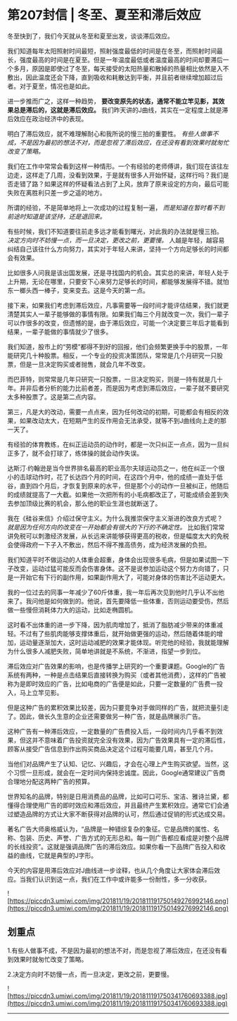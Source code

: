 # 第207封信 | 冬至、夏至和滞后效应

冬至快到了，我们今天就从冬至和夏至出发，谈谈滞后效应。

我们知道每年太阳照射时间最短，照射强度最低的时间是在冬至，而照射时间最长，强度最高的时间是在夏至。但是一年温度最低或者温度最高的时间却要滞后一个多月，原因是即使过了冬至，每天接受的太阳热量和散掉的热量相比依然是入不敷出，因此温度还会下降，直到吸收和耗散达到平衡，并且前者继续增加超过后者。对于夏至，情况也是如此。

进一步推而广之，这样一种趋势， **要改变原先的状态，通常不能立竿见影，其效果总是滞后的，这就是滞后效应。** 我们昨天讲的J曲线，其实在一定程度上就是滞后效应在政治经济中的表现。

明白了滞后效应，就不难理解耐心和我所说的慢三拍的重要性。 *有些人做事不成，不是因为最初的想法不对，而是忽视了滞后效应，在还没有看到效果时就匆忙改变了策略。*

我们在工作中常常会看到这样一种情形。一个有经验的老师傅讲，我们现在该往左边走，这样走了几周，没看到效果，于是就有很多人开始怀疑，这样行吗？我们是否走错了路？如果这样的怀疑看法占到了上风，放弃了原来设定的方向，最后可能失败在离胜利只差一步之遥的地方。

所谓的经验，不是简单地将上一次成功的过程复制一遍， *而是知道在暂时看不到前途时知道是该坚持，还是退回来。*

有些时候，我们不知道要往前走多远才能看到曙光，对此我的办法就是慢三拍。 *决定方向时不妨慢一点，而一旦决定，更改之前，更要慢。* 人越是年轻，越容易纠结自己该往什么方向努力，其实对于年轻人来讲，坚持一个方向足够长的时间都会有效果。

比如很多人问我是该出国发展，还是寻找国内的机会。其实总的来讲，年轻人处于上升期，无论在哪里，只要安下心来努力足够长的时间，都能够发展得不错。就怕东一榔头西一棒子，变来变去。这是今天的第一点。

接下来，如果我们考虑到滞后效应，凡事需要等一段时间才能评估结果，我们就更清楚其实人一辈子能够做的事情有限。如果我们每三个月就改变一次，我们一辈子可以作很多的改变，但遗憾的是，由于滞后效应，可能一个决定要三年后才能看到结果，一辈子能做的事情就少了很多。

我们知道，股市上的“劳模”都得不到好的回报，他们会频繁更换手中的股票，一年能研究几十种股票。相反，一个专业的投资决策团队，常常是几个月研究一只股票，但是一旦决定购买或者抛售，就会几年不改变。

而巴菲特，则常常是几年只研究一只股票，一旦决定购买，则是一持有就是几十年。并非后者分析的能力比前者差，而是因为考虑到滞后效应，一辈子就不要研究太多种股票了。这是第二点内容。

第三，凡是大的改动，需要一点点来，因为任何改动的初期，可能都会有相反的效果，如果改动太大，在短期产生的反作用会无法承受，就等不到J曲线向上走的那一天了。

有经验的体育教练，在纠正运动员的动作时，都是一次只纠正一点点，因为一旦纠正多了，就不会打球了，练体操的就会动作失误。

达斯汀∙约翰逊是当今世界排名最高的职业高尔夫球运动员之一，他在纠正一个很小的击球动作时，花了长达四个月的时间，在这四个月中，他的成绩一直处于低谷，直到四个月后，才恢复到原来的水平，但是那个小的动作一旦被纠正，他随后的成绩就提高了一大截。如果他一次把所有的小毛病都改正了，可能成绩会差到失去参加顶级比赛的机会，那么他的职业生涯也就断送了。

我在《硅谷来信》介绍过保守主义。为什么我推崇保守主义渐进的改良方式呢？ *就是因为任何方向的改变在一开始都会有很大的下行的不确定性。* 比如我们常常讲免税可以刺激经济发展，从长远来讲能够获得更高的税收，但是幅度太大的免税会使得政府一下子入不敷出，然后不得不推高债务，成为经济发展的负担。

我们知道平时不做运动的人体重会超重，身体会出现很多毛病，但是如果试图一下子改变，运动过猛可能反而会伤害身体。这不是说参加运动这个努力方向错了，只是一开始它有下行的副作用，如果副作用大了，可能对身体的伤害比不运动更大。

我的一位过去的同事一年减少了60斤体重，我一年后再次见到他时几乎认不出他来了。我问他是如何做到的。他说，首先要降低一些体重，否则运动要受伤，然后做一些慢但消耗体力大的运动，比如走椭圆机。

这时看不出体重的进一步下降，因为肌肉增加了，抵消了脂肪减少带来的体重减轻。不过有了些肌肉能够支撑体重后，就开始做更强的运动，然后随着体能的增加，运动量逐渐加大，这时运动减肥的效果才能体现。听完他的经验，我就能理解为什么很多人减肥失败，简单地讲就是不系统，不渐进，指望一步到位。

滞后效应对广告效果的影响，也是传播学上研究的一个重要课题。Google的广告系统有两种，一种是点击结果后直接转换为购买（或者其他消费），这样的广告被称为是即时效应的广告，比如电商的广告便是如此，只要一定数量的广告费一投入，马上立竿见影。

但是这种广告的累积效果比较差，因为只要竞争对手做同样的广告，就把流量引走了。因此，做长久生意的企业还需要做另一种广告，就是品牌展示广告。

这种广告有一种滞后效应，一定数量的广告费投入后，一段时间内几乎看不到效果，但这并不意味着广告投资就完全没有效果，因为广告效果具有一定的滞后性，顾客从接受广告信息到作出购买商品决定这个过程可能要几周，甚至几个月。

当他们对品牌产生了认知、记忆、兴趣后，才会在心理上产生购买欲望。当然，这个习惯一旦形成，就会在一定时间内保持忠诚度。因此，Google通常建议广告商合理地分配这两种广告的预算。

世界知名的品牌，特别是日用消费品的品牌，比如可口可乐、宝洁、雅诗兰黛，都懂得合理使用广告的即时效应和滞后效应，并且最终产生累积效应。通常它们会通过塑造品牌的方式让大家不断获得对品牌的认可，然后通过促销的形式达成交易。

著名广告大师奥格威认为，“品牌是一种错综复杂的象征。它是品牌的属性、名称、包装、历史、声誉、广告方式的无形总和。每一则广告都应看成是对整个品牌的长线投资”。这就是强调品牌广告的滞后效应。如果你看一下品牌广告投入和收益的曲线，它就是典型的J字形。

今天的内容是用滞后效应对J曲线进一步诠释，也从几个角度让大家体会滞后效应。当我们认识到这一点，我们在工作中或许能多一份耐性，多一分收获。

![https://piccdn3.umiwi.com/img/201811/19/201811191750149276992146.png](https://piccdn3.umiwi.com/img/201811/19/201811191750149276992146.png)

## 划重点

1.有些人做事不成，不是因为最初的想法不对，而是忽视了滞后效应，在还没有看到效果时就匆忙改变了策略。

2.决定方向时不妨慢一点，而一旦决定，更改之前，更要慢。

![https://piccdn3.umiwi.com/img/201811/19/201811191750341760693388.jpg](https://piccdn3.umiwi.com/img/201811/19/201811191750341760693388.jpg)

---
